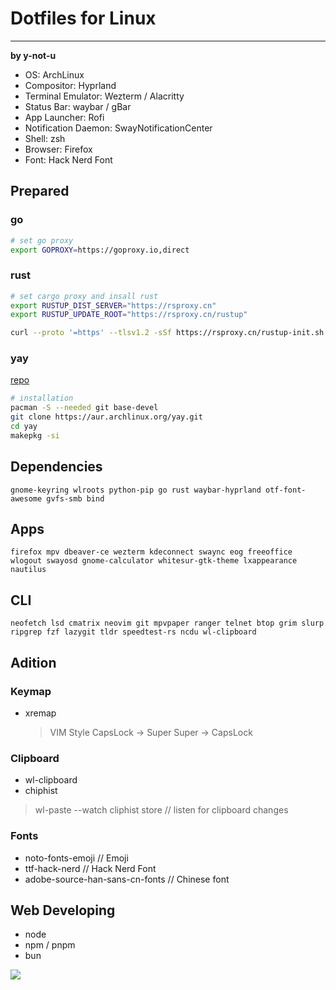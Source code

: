 # Dotfiles for Linux
---

**by y-not-u**

- OS: ArchLinux
- Compositor: Hyprland
- Terminal Emulator: Wezterm / Alacritty
- Status Bar: waybar / gBar
- App Launcher: Rofi
- Notification Daemon: SwayNotificationCenter
- Shell: zsh
- Browser: Firefox
- Font: Hack Nerd Font

## Prepared
### go
```bash
# set go proxy
export GOPROXY=https://goproxy.io,direct
```

### rust

```bash
# set cargo proxy and insall rust
export RUSTUP_DIST_SERVER="https://rsproxy.cn"
export RUSTUP_UPDATE_ROOT="https://rsproxy.cn/rustup"
```

```bash
curl --proto '=https' --tlsv1.2 -sSf https://rsproxy.cn/rustup-init.sh | sh
```

### yay
[repo](https://github.com/Jguer/yay)
```bash
# installation
pacman -S --needed git base-devel
git clone https://aur.archlinux.org/yay.git
cd yay
makepkg -si
```

## Dependencies
`gnome-keyring wlroots python-pip go rust waybar-hyprland otf-font-awesome gvfs-smb bind`

## Apps
`firefox mpv dbeaver-ce wezterm kdeconnect swaync eog freeoffice wlogout swayosd gnome-calculator whitesur-gtk-theme lxappearance nautilus`

## CLI
`neofetch lsd cmatrix neovim git mpvpaper ranger telnet btop grim slurp ripgrep fzf lazygit tldr speedtest-rs ncdu wl-clipboard`

## Adition
### Keymap
- xremap
  > VIM Style
  > CapsLock -> Super
  > Super -> CapsLock

### Clipboard
- wl-clipboard
- chiphist
> wl-paste --watch cliphist store // listen for clipboard changes 

### Fonts
- noto-fonts-emoji // Emoji
- ttf-hack-nerd // Hack Nerd Font
- adobe-source-han-sans-cn-fonts // Chinese font

## Web Developing
- node
- npm / pnpm
- bun

![](screenshots/desktop.png)
